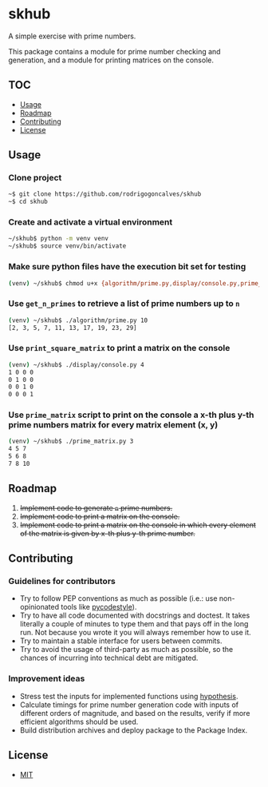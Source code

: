 # skhub
A simple exercise with prime numbers.

This package contains a module for prime number checking and generation, and a module for printing matrices on the console.


## TOC

-   [Usage](#usage)
-   [Roadmap](#roadmap)
-   [Contributing](#contributing)
-   [License](#license)


## Usage

### Clone project

```bash
~$ git clone https://github.com/rodrigogoncalves/skhub
~$ cd skhub
```

### Create and activate a virtual environment

```bash
~/skhub$ python -m venv venv
~/skhub$ source venv/bin/activate
```

### Make sure python files have the execution bit set for testing

```bash
(venv) ~/skhub$ chmod u+x {algorithm/prime.py,display/console.py,prime_matrix.py}
```

### Use `get_n_primes` to retrieve a list of prime numbers up to `n`

```bash
(venv) ~/skhub$ ./algorithm/prime.py 10
[2, 3, 5, 7, 11, 13, 17, 19, 23, 29]
```

### Use `print_square_matrix` to print a matrix on the console

```bash
(venv) ~/skhub$ ./display/console.py 4
1 0 0 0
0 1 0 0
0 0 1 0
0 0 0 1
```

### Use `prime_matrix` script to print on the console a x-th plus y-th prime numbers matrix for every matrix element (x, y)

```bash
(venv) ~/skhub$ ./prime_matrix.py 3
4 5 7
5 6 8
7 8 10
```


## Roadmap

1.  ~~Implement code to generate `n` prime numbers.~~
1.  ~~Implement code to print a matrix on the console.~~
1.  ~~Implement code to print a matrix on the console in which every element of the matrix is given by x-th plus y-th prime number.~~


## Contributing

### Guidelines for contributors

-   Try to follow PEP conventions as much as possible (i.e.: use non-opinionated tools like [pycodestyle](https://github.com/PyCQA/pycodestyle)).
-   Try to have all code documented with docstrings and doctest. It takes literally a couple of minutes to type them and that pays off in the long run. Not because you wrote it you will always remember how to use it.
-   Try to maintain a stable interface for users between commits.
-   Try to avoid the usage of third-party as much as possible, so the chances of incurring into technical debt are mitigated.


### Improvement ideas

-   Stress test the inputs for implemented functions using [hypothesis](https://github.com/HypothesisWorks/hypothesis/tree/master/hypothesis-python).
-   Calculate timings for prime number generation code with inputs of different orders of magnitude, and based on the results, verify if more efficient algorithms should be used.
-   Build distribution archives and deploy package to the Package Index.


## License

-   [MIT](https://opensource.org/licenses/MIT)
